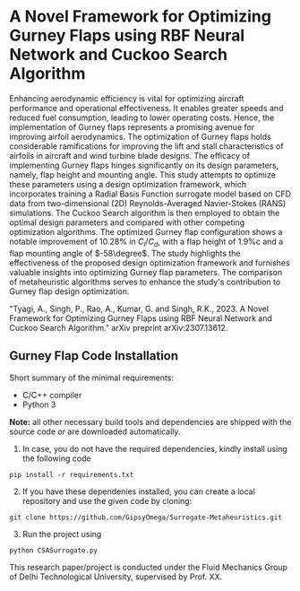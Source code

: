# A Novel Framework for Optimizing Gurney Flaps using RBF Neural Network and Cuckoo Search Algorithm

Enhancing aerodynamic efficiency is vital for optimizing aircraft performance and operational effectiveness. It enables greater speeds and reduced fuel consumption, leading to lower operating costs. Hence, the implementation of Gurney flaps represents a promising avenue for improving airfoil aerodynamics. The optimization of Gurney flaps holds considerable ramifications for improving the lift and stall characteristics of airfoils in aircraft and wind turbine blade designs. The efficacy of implementing Gurney flaps hinges significantly on its design parameters, namely, flap height and mounting angle. This study attempts to optimize these parameters using a design optimization framework, which incorporates training a Radial Basis Function surrogate model based on CFD data from two-dimensional (2D) Reynolds-Averaged Navier-Stokes (RANS) simulations. The Cuckoo Search algorithm is then employed to obtain the optimal design parameters and compared with other competing optimization algorithms. The optimized Gurney flap configuration shows a notable improvement of 10.28\% in $C_l/C_d$, with a flap height of 1.9\%c and a flap mounting angle of $-58\degree$. The study highlights the effectiveness of the proposed design optimization framework and furnishes valuable insights into optimizing Gurney flap parameters. The comparison of metaheuristic algorithms serves to enhance the study's contribution to Gurney flap design optimization.

"Tyagi, A., Singh, P., Rao, A., Kumar, G. and Singh, R.K., 2023. A Novel Framework for Optimizing Gurney Flaps using RBF Neural Network and Cuckoo Search Algorithm." 
arXiv preprint arXiv:2307.13612.

## Gurney Flap Code Installation

Short summary of the minimal requirements:

- C/C++ compiler
- Python 3

**Note:** all other necessary build tools and dependencies are shipped with the source code or are downloaded automatically.
1. In case, you do not have the required dependencies, kindly install using the following code
```
pip install -r requirements.txt
```
2. If you have these dependenies installed, you can create a local repository and use the given code by cloning:
```
git clone https://github.com/GipsyOmega/Surrogate-Metaheuristics.git
```
3. Run the project using
```
python CSASurrogate.py
```
This research paper/project is conducted under the Fluid Mechanics Group of Delhi Technological University, supervised by Prof. XX.

